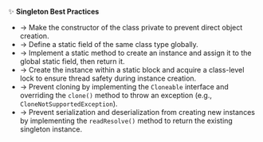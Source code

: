 ✨ **Singleton Best Practices**
- → Make the constructor of the class private to prevent direct object creation.
- → Define a static field of the same class type globally.
- → Implement a static method to create an instance and assign it to the global static field, then return it.
- → Create the instance within a static block and acquire a class-level lock to ensure thread safety during instance creation.
- → Prevent cloning by implementing the `Cloneable` interface and overriding the `clone()` method to throw an exception (e.g., `CloneNotSupportedException`).
- → Prevent serialization and deserialization from creating new instances by implementing the `readResolve()` method to return the existing singleton instance.